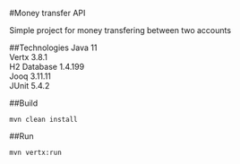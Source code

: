 #Money transfer API

Simple project for money transfering between two accounts

##Technologies
Java 11 \
Vertx 3.8.1 \
H2 Database 1.4.199 \
Jooq 3.11.11 \
JUnit 5.4.2 

##Build
```
mvn clean install
```

##Run 
```
mvn vertx:run
```
